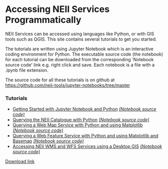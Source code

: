 # Accessing NEII Services Programmatically #

NEII Services can be accessed using languages like Python, or with GIS tools such as QGIS. This site contains several tutorials to get you started. 

The tutorials are written using Jupyter Notebook which is an interactive coding environment for Python. The executable source code (the notebook) for each tutorial can be downloaded from the corresponding 'Notebook source code' link e.g. right click and save. Each notebook is a file with a .ipynb file extension.

The source code for all these tutorials is on github at https://github.com/neii-tools/jupyter-notebooks/tree/master

### Tutorials ###

* [Getting Started with Jupyter Notebook and Python](GettingStarted.html) [*(Notebook source code)*](https://raw.githubusercontent.com/neii-tools/jupyter-notebooks/master/GettingStarted.ipynb)
* [Querying the NEII Catalogue with Python](CatalogueExample.html) [*(Notebook source code)*](https://raw.githubusercontent.com/neii-tools/jupyter-notebooks/master/CatalogueExample.ipynb)
* [Querying a Web Map Service with Python and using Matplotlib](WMSExample.html) [*(Notebook source code)*](https://raw.githubusercontent.com/neii-tools/jupyter-notebooks/master/WMSExample.ipynb)
* [Querying a Web Feature Service with Python and using Matplotlib and Basemap](WFSExample.html) [*(Notebook source code)*](https://raw.githubusercontent.com/neii-tools/jupyter-notebooks/master/WFSExample.ipynb)
* [Accessing NEII WMS and WFS Services using a Desktop GIS](QGISExample.html) [*(Notebook source code)*](https://raw.githubusercontent.com/neii-tools/jupyter-notebooks/master/QGISExample.ipynb)

<a href="https://raw.githubusercontent.com/neii-tools/jupyter-notebooks/master/GettingStarted.ipynb" download>Download link</a>
